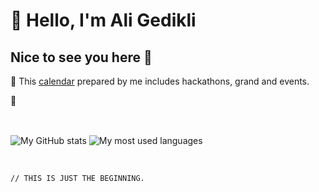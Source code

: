 # 👋 Hello, I'm Ali Gedikli

## Nice to see you here 👋

📅 This [calendar](https://calendar.google.com/calendar/u/0?cid=ZTcwZTBlYzc4N2VlMmQzNzkzZWE0OGU2ZjFmZjQ4MWVmNDIwMmU0YmExODZmMDhjZDcxNTZlYTFmMjdlODcyM0Bncm91cC5jYWxlbmRhci5nb29nbGUuY29t) prepared by me includes hackathons, grand and events. 

👾 





<br>


<span><img src="https://github-readme-stats.vercel.app/api?username=aligedikli&theme=transparent&hide_border=true&hide=issues&show_icons=true&include_all_commits=true" alt="My GitHub stats" align="center"></span>
<span><img src="https://github-readme-stats.vercel.app/api/top-langs?username=aligedikli&theme=transparent&hide_border=true&hide=html&layout=compact&langs_count=6&card_width=275" alt="My most used languages" align="center"></span>


<br>


`// THIS IS JUST THE BEGINNING.` 
